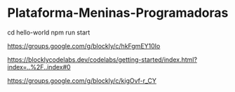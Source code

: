 # Plataforma-Meninas-Programadoras

cd hello-world
npm run start

https://groups.google.com/g/blockly/c/hkFgmEY10Io

https://blocklycodelabs.dev/codelabs/getting-started/index.html?index=..%2F..index#0

https://groups.google.com/g/blockly/c/kigOvf-r_CY